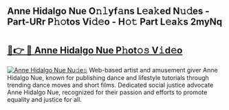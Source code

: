 ## Anne Hidalgo Nue O𝚗𝚕yf𝚊ns L𝚎a𝚔ed N𝚞𝚍es - Part-URr P𝚑𝚘tos Vi𝚍𝚎o - H𝚘𝚝 Part L𝚎a𝚔s 2myNq

# <h2><a href="http://kf68w39.oniu.top/?m=Anne+Hidalgo+Nue">🔗👉 🔴 Anne Hidalgo Nue P𝚑ot𝚘𝚜 V𝚒d𝚎o</a></h2>

[![Anne Hidalgo Nue Nu𝚍e𝚜](https://i.imgur.com/0qMVB7G.gif)](http://kf68w39.oniu.top/?m=Anne+Hidalgo+Nue)
Web-based artist and amusement giver Anne Hidalgo Nue, known for publishing dance and lifestyle tutorials through trending dance moves and short films. Dedicated social justice advocate Anne Hidalgo Nue, recognized for their passion and efforts to promote equality and justice for all.  
